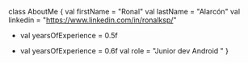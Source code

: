 class AboutMe {
    val firstName = "Ronal"
    val lastName = "Alarcón"
    val linkedin = "https://www.linkedin.com/in/ronalksp/"
-   val yearsOfExperience = 0.5f
+   val yearsOfExperience = 0.6f
    val role = "Junior dev Android "
}
